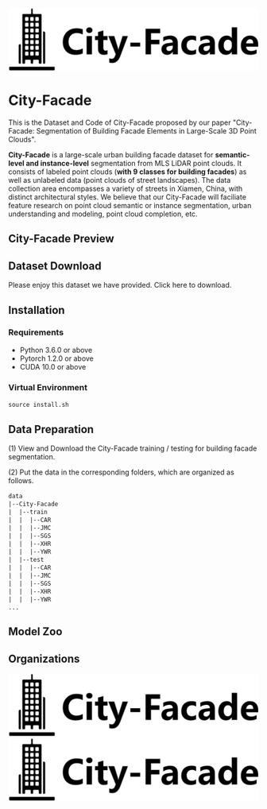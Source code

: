 ![City-Facade-logo](https://github.com/Ting-Devin-Han/City-Facade/blob/main/logo/City-Facade.png)
# City-Facade 
This is the Dataset and Code of City-Facade proposed by our paper "City-Facade: Segmentation of Building Facade Elements in Large-Scale 3D Point Clouds".

<b>City-Facade</b> is a large-scale urban building facade dataset for <b>semantic-level and instance-level</b> segmentation from MLS LiDAR point clouds. It consists of labeled point clouds (<b>with 9 classes for building facades</b>) as well as unlabeled data (point clouds of street landscapes). The data collection area encompasses a variety of streets in Xiamen, China, with distinct architectural styles. We believe that our City-Facade will faciliate feature research on point cloud semantic or instance segmentation, urban understanding and modeling, point cloud completion, etc.

## City-Facade Preview

## Dataset Download

Please enjoy this dataset we have provided. Click here to download.

## Installation

### Requirements
<ul>
<li>Python 3.6.0 or above</li>
<li>Pytorch 1.2.0 or above</li>
<li>CUDA 10.0 or above</li>
</ul>

### Virtual Environment
````
source install.sh
````

## Data Preparation
(1) View and Download the City-Facade training / testing for building facade segmentation.

(2) Put the data in the corresponding folders, which are organized as follows.
````
data
|--City-Facade
|  |--train
|  |  |--CAR
|  |  |--JMC
|  |  |--SGS
|  |  |--XHR
|  |  |--YWR
|  |--test
|  |  |--CAR
|  |  |--JMC
|  |  |--SGS
|  |  |--XHR
|  |  |--YWR
...
````
## Model Zoo

## Organizations
![City-Facade-logo](https://github.com/Ting-Devin-Han/City-Facade/blob/main/logo/City-Facade.png)![City-Facade-logo](https://github.com/Ting-Devin-Han/City-Facade/blob/main/logo/City-Facade.png)
